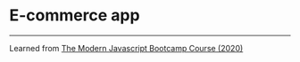 # E-commerce app

---

Learned from [The Modern Javascript Bootcamp Course (2020)](https://www.udemy.com/course/javascript-beginners-complete-tutorial/)
